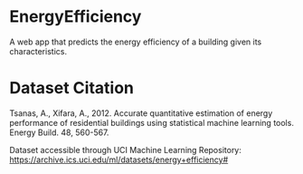 # EnergyEfficiency

A web app that predicts the energy efficiency of a building given its characteristics.


# Dataset Citation

Tsanas, A., Xifara, A., 2012. Accurate quantitative estimation of energy performance of residential buildings using statistical machine learning tools. Energy Build. 48, 560-567.
  
Dataset accessible through UCI Machine Learning Repository: https://archive.ics.uci.edu/ml/datasets/energy+efficiency#
